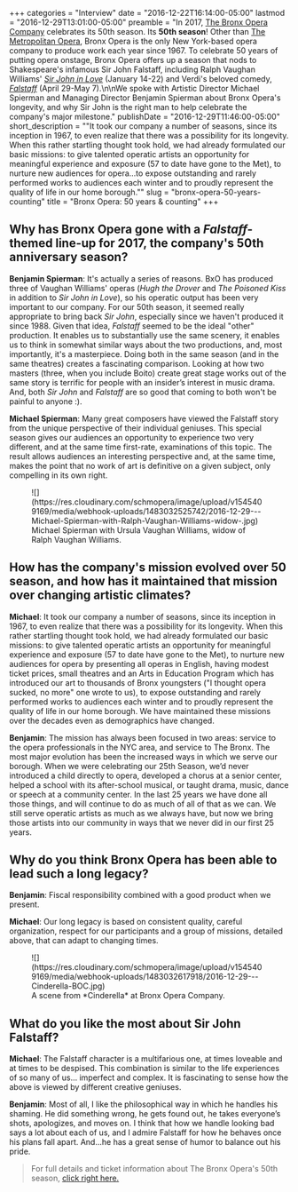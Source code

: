 +++
categories = "Interview"
date = "2016-12-22T16:14:00-05:00"
lastmod = "2016-12-29T13:01:00-05:00"
preamble = "In 2017, [The Bronx Opera Company](/scene/companies/bronx-opera/) celebrates its 50th season. Its **50th season**! Other than [The Metropolitan Opera](/scene/companies/the-metropolitan-opera/), Bronx Opera is the only New York-based opera company to produce work each year since 1967. To celebrate 50 years of putting opera onstage, Bronx Opera offers up a season that nods to Shakespeare's infamous Sir John Falstaff, including Ralph Vaughan Williams' [*Sir John in Love*](http://bronxopera.org/2017-season/) (January 14-22) and Verdi's beloved comedy, [*Falstaff*](http://bronxopera.org/2017-season/) (April 29-May 7).\n\nWe spoke with Artistic Director Michael Spierman and Managing Director Benjamin Spierman about Bronx Opera's longevity, and why Sir John is the right man to help celebrate the company's major milestone."
publishDate = "2016-12-29T11:46:00-05:00"
short_description = "\"It took our company a number of seasons, since its inception in 1967, to even realize that there was a possibility for its longevity. When this rather startling thought took hold, we had already formulated our basic missions: to give talented operatic artists an opportunity for meaningful experience and exposure (57 to date have gone to the Met), to nurture new audiences for opera...to expose outstanding and rarely performed works to audiences each winter and to proudly represent the quality of life in our home borough.\""
slug = "bronx-opera-50-years-counting"
title = "Bronx Opera: 50 years &amp; counting"
+++

## Why has Bronx Opera gone with a *Falstaff*-themed line-up for 2017, the company's 50th anniversary season?
 
**Benjamin Spierman**: It's actually a series of reasons. BxO has produced three of Vaughan Williams' operas (*Hugh the Drover* and *The Poisoned Kiss* in addition to *Sir John in Love*), so his operatic output has been very important to our company. For our 50th season, it seemed really appropriate to bring back *Sir John*, especially since we haven't produced it since 1988. Given that idea, *Falstaff* seemed to be the ideal "other" production. It enables us to substantially use the same scenery, it enables us to think in somewhat similar ways about the two productions, and, most importantly, it's a masterpiece. Doing both in the same season (and in the same theatres) creates a fascinating comparison. Looking at how two masters (three, when you include Boito) create great stage works out of the same story is terrific for people with an insider’s interest in music drama. And, both *Sir John* and *Falstaff* are so good that coming to both won't be painful to anyone :).

**Michael Spierman**: Many great composers have viewed the Falstaff story from the unique perspective of their individual geniuses.  This special season gives our audiences an opportunity to experience two very different, and at the same time first-rate, examinations of this topic.  The result allows audiences an interesting perspective and, at the same time, makes the point that no work of art is definitive on a given subject, only compelling in its own right.  

<figure data-type="image">
![](https://res.cloudinary.com/schmopera/image/upload/v1545409169/media/webhook-uploads/1483032525742/2016-12-29---Michael-Spierman-with-Ralph-Vaughan-Williams-widow-.jpg)
<figcaption>Michael Spierman with Ursula Vaughan Williams, widow of Ralph Vaughan Williams.</figcaption>
</figure>

## How has the company's mission evolved over 50 season, and how has it maintained that mission over changing artistic climates?

**Michael**: It took our company a number of seasons, since its inception in 1967, to even realize that there was a possibility for its longevity.  When this rather startling thought took hold, we had already formulated our basic missions: to give talented operatic artists an opportunity for meaningful experience and exposure (57 to date have gone to the Met), to nurture new audiences for opera by presenting all operas in English, having modest ticket prices, small theatres and an Arts in Education Program which has introduced our art to thousands of Bronx youngsters ("I thought opera sucked, no more" one wrote to us), to expose outstanding and rarely performed works to audiences each winter and to proudly represent the quality of life in our home borough.  We have maintained these missions over the decades even as demographics have changed.

**Benjamin**: The mission has always been focused in two areas: service to the opera professionals in the NYC area, and service to The Bronx. The most major evolution has been the increased ways in which we serve our borough. When we were celebrating our 25th Season, we’d never introduced a child directly to opera, developed a chorus at a senior center, helped a school with its after-school musical, or taught drama, music, dance or speech at a community center. In the last 25 years we have done all those things, and will continue to do as much of all of that as we can. We still serve operatic artists as much as we always have, but now we bring those artists into our community in ways that we never did in our first 25 years.
 
## Why do you think Bronx Opera has been able to lead such a long legacy?
 
**Benjamin**: Fiscal responsibility combined with a good product when we present. 

**Michael**: Our long legacy is based on consistent quality, careful organization, respect for our participants and a group of missions, detailed above, that can adapt to changing times.

<figure data-type="image">
![](https://res.cloudinary.com/schmopera/image/upload/v1545409169/media/webhook-uploads/1483032617918/2016-12-29---Cinderella-BOC.jpg)
<figcaption>A scene from *Cinderella* at Bronx Opera Company.</figcaption>
</figure>
 
## What do you like the most about Sir John Falstaff?
 
**Michael**: The Falstaff character is a multifarious one, at times loveable and at times to be despised.  This combination is similar to the life experiences of so many of us… imperfect and complex.  It is fascinating to sense how the above is viewed by different creative geniuses.  

**Benjamin**: Most of all, I like the philosophical way in which he handles his shaming. He did something wrong, he gets found out, he takes everyone’s shots, apologizes, and moves on. I think that how we handle looking bad says a lot about each of us, and I admire Falstaff for how he behaves once his plans fall apart. And…he has a great sense of humor to balance out his pride.

>For full details and ticket information about The Bronx Opera's 50th season, [click right here.](http://bronxopera.org/2017-season/)
